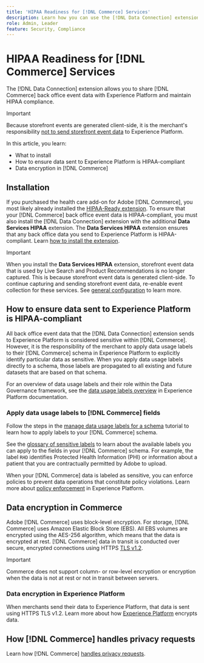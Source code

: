 ```yaml
---
title: 'HIPAA Readiness for [!DNL Commerce] Services'
description: Learn how you can use the [!DNL Data Connection] extension to share [!DNL Commerce] data with Experience Platform and maintain HIPAA compliance.
role: Admin, Leader
feature: Security, Compliance
---
```

# HIPAA Readiness for [!DNL Commerce] Services

The [!DNL Data Connection] extension allows you to share [!DNL Commerce] back office event data with Experience Platform and maintain HIPAA compliance.

>[!IMPORTANT]
>
>Because storefront events are generated client-side, it is the merchant's responsibility [not to send storefront event data](connect-data.md#data-collection) to Experience Platform.

In this article, you learn:

- What to install
- How to ensure data sent to Experience Platform is HIPAA-compliant
- Data encryption in [!DNL Commerce]

## Installation

If you purchased the health care add-on for Adobe [!DNL Commerce], you most likely already installed the [HIPAA-Ready extension](https://experienceleague.adobe.com/en/docs/commerce-admin/start/compliance/hipaa-ready-service#installation). To ensure that your [!DNL Commerce] back office event data is HIPAA-compliant, you must also install the [!DNL Data Connection] extension with the additional **Data Services HIPAA** extension. The **Data Services HIPAA** extension ensures that any back office data you send to Experience Platform is HIPAA-compliant. Learn [how to install the extension](install.md#install-the-data-services-hipaa-extension).

>[!IMPORTANT]
>
>When you install the **Data Services HIPAA** extension, storefront event data that is used by Live Search and Product Recommendations is no longer captured. This is because storefront event data is generated client-side. To continue capturing and sending storefront event data, re-enable event collection for these services. See [general configuration](https://experienceleague.adobe.com/en/docs/commerce-admin/config/general/general.html#data-services) to learn more.

## How to ensure data sent to Experience Platform is HIPAA-compliant

All back office event data that the [!DNL Data Connection] extension sends to Experience Platform is considered sensitive within [!DNL Commerce]. However, it is the responsibility of the merchant to apply data usage labels to their [!DNL Commerce] schema in Experience Platform to explicitly identify particular data as sensitive. When you apply data usage labels directly to a schema, those labels are propagated to all existing and future datasets that are based on that schema.

For an overview of data usage labels and their role within the Data Governance framework, see the [data usage labels overview](https://experienceleague.adobe.com/en/docs/experience-platform/data-governance/labels/overview) in Experience Platform documentation.

### Apply data usage labels to [!DNL Commerce] fields

Follow the steps in the [manage data usage labels for a schema](https://experienceleague.adobe.com/en/docs/experience-platform/xdm/tutorials/labels) tutorial to learn how to apply labels to your [!DNL Commerce] schema.

See the [glossary of sensitive labels](https://experienceleague.adobe.com/en/docs/experience-platform/data-governance/labels/reference#sensitive) to learn about the available labels you can apply to the fields in your [!DNL Commerce] schema. For example, the label `RHD` identifies Protected Health Information (PHI) or information about a patient that you are contractually permitted by Adobe to upload.

When your [!DNL Commerce] data is labeled as sensitive, you can enforce policies to prevent data operations that constitute policy violations. Learn more about [policy enforcement](https://experienceleague.adobe.com/en/docs/experience-platform/data-governance/enforcement/overview) in Experience Platform.

## Data encryption in Commerce

Adobe [!DNL Commerce] uses block-level encryption. For storage, [!DNL Commerce] uses Amazon Elastic Block Store (EBS). All EBS volumes are encrypted using the AES-256 algorithm, which means that the data is encrypted at rest. [!DNL Commerce] data in transit is conducted over secure, encrypted connections using HTTPS [TLS v1.2](https://datatracker.ietf.org/doc/html/rfc5246).

>[!IMPORTANT]
>
>Commerce does not support column- or row-level encryption or encryption when the data is not at rest or not in transit between servers.

### Data encryption in Experience Platform

When merchants send their data to Experience Platform, that data is sent using HTTPS TLS v1.2. Learn more about how [Experience Platform](https://experienceleague.adobe.com/en/docs/experience-platform/landing/governance-privacy-security/encryption) encrypts data.

## How [!DNL Commerce] handles privacy requests

Learn how [!DNL Commerce] [handles privacy requests](handle-privacy-request.md).
